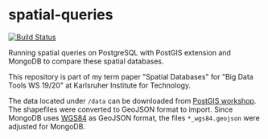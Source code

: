 # spatial-queries

[![Build Status](https://travis-ci.com/JennyMuenk/spatial-queries.svg?branch=master)](https://travis-ci.com/JennyMuenk/spatial-queries)

Running spatial queries on PostgreSQL with PostGIS extension and MongoDB to compare these spatial databases.

This repository is part of my term paper "Spatial Databases" for "Big Data Tools WS 19/20" at Karlsruher Institute for Technology.

The data located under ``/data`` can be downloaded from <a href="https://postgis.net/workshops/postgis-intro/">PostGIS workshop</a>. The shapefiles were converted to GeoJSON format to import. Since MongoDB uses <a href="https://de.wikipedia.org/wiki/World_Geodetic_System_1984"> WGS84</a> as GeoJSON format, the files ``*_wgs84.geojson`` were adjusted for MongoDB.
